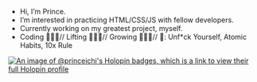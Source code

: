 - Hi, I’m Prince. 
- I’m interested in practicing HTML/CSS/JS with fellow developers. 
- Currently working on my greatest project, myself. 
- Coding 🧑🏽‍💻// Lifting 🏋🏽‍♂️// Growing 🧘🏽‍♂️// 📖: Unf*ck Yourself, Atomic Habits, 10x Rule

[![An image of @princeichi's Holopin badges, which is a link to view their full Holopin profile](https://holopin.me/princeichi)](https://holopin.io/@princeichi)

<!---
PrinceIchi/PrinceIchi is a ✨ special ✨ repository because its `README.md` (this file) appears on your GitHub profile.
You can click the Preview link to take a look at your changes.
--->
